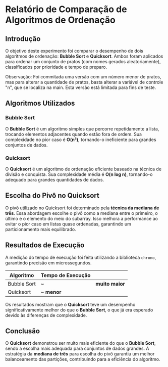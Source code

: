 # Relatório de Comparação de Algoritmos de Ordenação

## Introdução

O objetivo deste experimento foi comparar o desempenho de dois algoritmos de ordenação: **Bubble Sort** e **Quicksort**. Ambos foram aplicados para ordenar um conjunto de pratos (com nomes gerados aleatoriamente), classificados por prioridade e tempo de preparo.

Observação: Foi commitada uma versão com um número menor de pratos, mas para alterar a quantidade de pratos, basta alterar a variável de controle "n", que se localiza na main. Esta versão está limitada para fins de teste.

## Algoritmos Utilizados

### Bubble Sort

O **Bubble Sort** é um algoritmo simples que percorre repetidamente a lista, trocando elementos adjacentes quando estão fora de ordem. Sua complexidade no pior caso é **O(n²)**, tornando-o ineficiente para grandes conjuntos de dados.

### Quicksort

O **Quicksort** é um algoritmo de ordenação eficiente baseado na técnica de divisão e conquista. Sua complexidade média é **O(n log n)**, tornando-o adequado para grandes quantidades de dados.

## Escolha do Pivô no Quicksort

O pivô utilizado no Quicksort foi determinado pela **técnica da mediana de três**. Essa abordagem escolhe o pivô como a mediana entre o primeiro, o último e o elemento do meio do subarray. Isso melhora a performance ao evitar o pior caso em listas quase ordenadas, garantindo um particionamento mais equilibrado.

## Resultados de Execução

A medição do tempo de execução foi feita utilizando a biblioteca `chrono`, garantindo precisão em microssegundos.

| Algoritmo   | Tempo de Execução |                 |
| ----------- | ----------------- | --------------- |
| Bubble Sort | \~                | **muito maior** |
| Quicksort   | \~ **menor**      |                 |

Os resultados mostram que o **Quicksort** teve um desempenho significativamente melhor do que o **Bubble Sort**, o que já era esperado devido às diferenças de complexidade.

## Conclusão

O **Quicksort** demonstrou ser muito mais eficiente do que o **Bubble Sort**, sendo a escolha mais adequada para conjuntos de dados grandes. A estratégia da **mediana de três** para escolha do pivô garantiu um melhor balanceamento das partições, contribuindo para a eficiência do algoritmo.

